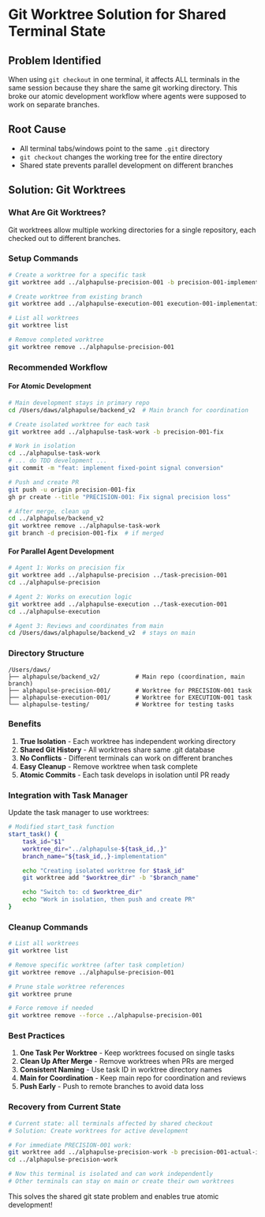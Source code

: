 # Git Worktree Solution for Shared Terminal State

## Problem Identified
When using `git checkout` in one terminal, it affects ALL terminals in the same session because they share the same git working directory. This broke our atomic development workflow where agents were supposed to work on separate branches.

## Root Cause
- All terminal tabs/windows point to the same `.git` directory
- `git checkout` changes the working tree for the entire directory
- Shared state prevents parallel development on different branches

## Solution: Git Worktrees

### What Are Git Worktrees?
Git worktrees allow multiple working directories for a single repository, each checked out to different branches.

### Setup Commands

```bash
# Create a worktree for a specific task
git worktree add ../alphapulse-precision-001 -b precision-001-implementation

# Create worktree from existing branch
git worktree add ../alphapulse-execution-001 execution-001-implementation

# List all worktrees
git worktree list

# Remove completed worktree
git worktree remove ../alphapulse-precision-001
```

### Recommended Workflow

#### For Atomic Development
```bash
# Main development stays in primary repo
cd /Users/daws/alphapulse/backend_v2  # Main branch for coordination

# Create isolated worktree for each task
git worktree add ../alphapulse-task-work -b precision-001-fix

# Work in isolation
cd ../alphapulse-task-work
# ... do TDD development ...
git commit -m "feat: implement fixed-point signal conversion"

# Push and create PR
git push -u origin precision-001-fix
gh pr create --title "PRECISION-001: Fix signal precision loss"

# After merge, clean up
cd ../alphapulse/backend_v2
git worktree remove ../alphapulse-task-work
git branch -d precision-001-fix  # if merged
```

#### For Parallel Agent Development
```bash
# Agent 1: Works on precision fix
git worktree add ../alphapulse-precision ../task-precision-001
cd ../alphapulse-precision

# Agent 2: Works on execution logic
git worktree add ../alphapulse-execution ../task-execution-001
cd ../alphapulse-execution

# Agent 3: Reviews and coordinates from main
cd /Users/daws/alphapulse/backend_v2  # stays on main
```

### Directory Structure
```
/Users/daws/
├── alphapulse/backend_v2/          # Main repo (coordination, main branch)
├── alphapulse-precision-001/       # Worktree for PRECISION-001 task
├── alphapulse-execution-001/       # Worktree for EXECUTION-001 task
└── alphapulse-testing/             # Worktree for testing tasks
```

### Benefits
1. **True Isolation** - Each worktree has independent working directory
2. **Shared Git History** - All worktrees share same .git database
3. **No Conflicts** - Different terminals can work on different branches
4. **Easy Cleanup** - Remove worktree when task complete
5. **Atomic Commits** - Each task develops in isolation until PR ready

### Integration with Task Manager

Update the task manager to use worktrees:

```bash
# Modified start_task function
start_task() {
    task_id="$1"
    worktree_dir="../alphapulse-${task_id,,}"
    branch_name="${task_id,,}-implementation"

    echo "Creating isolated worktree for $task_id"
    git worktree add "$worktree_dir" -b "$branch_name"

    echo "Switch to: cd $worktree_dir"
    echo "Work in isolation, then push and create PR"
}
```

### Cleanup Commands
```bash
# List all worktrees
git worktree list

# Remove specific worktree (after task completion)
git worktree remove ../alphapulse-precision-001

# Prune stale worktree references
git worktree prune

# Force remove if needed
git worktree remove --force ../alphapulse-precision-001
```

### Best Practices
1. **One Task Per Worktree** - Keep worktrees focused on single tasks
2. **Clean Up After Merge** - Remove worktrees when PRs are merged
3. **Consistent Naming** - Use task ID in worktree directory names
4. **Main for Coordination** - Keep main repo for coordination and reviews
5. **Push Early** - Push to remote branches to avoid data loss

### Recovery from Current State
```bash
# Current state: all terminals affected by shared checkout
# Solution: Create worktrees for active development

# For immediate PRECISION-001 work:
git worktree add ../alphapulse-precision-work -b precision-001-actual-implementation
cd ../alphapulse-precision-work

# Now this terminal is isolated and can work independently
# Other terminals can stay on main or create their own worktrees
```

This solves the shared git state problem and enables true atomic development!

